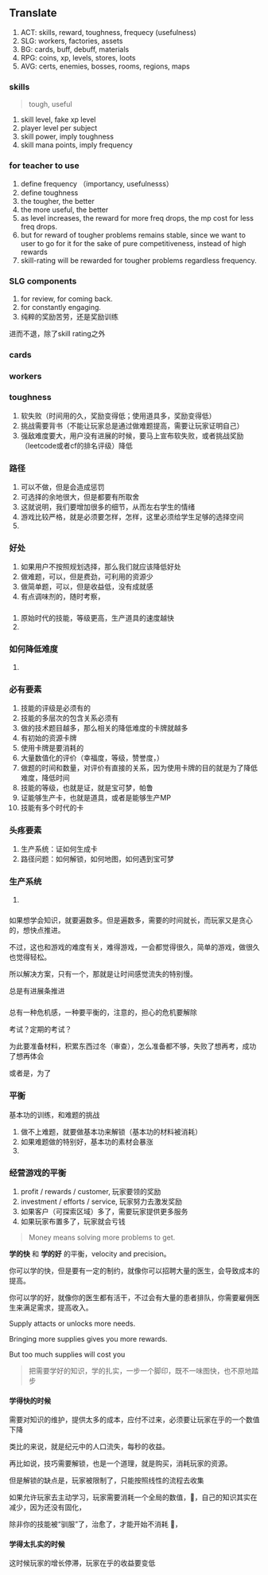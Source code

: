 ## Translate

1. ACT: skills, reward, toughness, frequecy (usefulness)
1. SLG: workers, factories, assets
1. BG: cards, buff, debuff, materials
1. RPG: coins, xp, levels, stores, loots
1. AVG: certs, enemies, bosses, rooms, regions, maps

### skills

> tough, useful

1. skill level, fake xp level
2. player level per subject
3. skill power, imply toughness
4. skill mana points, imply frequency
 
### for teacher to use

1. define frequency （importancy, usefulnesss）
1. define toughness
1. the tougher, the better
1. the more useful, the better
1. as level increases, the reward for more freq drops, the mp cost for less freq drops.
1. but for reward of tougher problems remains stable, since we want to user to go for it for the sake of pure competitiveness, instead of high rewards
1. skill-rating will be rewarded for tougher problems regardless frequency.

### SLG components

1. for review, for coming back.
1. for constantly engaging.
1. 纯粹的奖励苦劳，还是奖励训练

进而不退，除了skill rating之外

### cards

### workers

### toughness

1. 软失败（时间用的久，奖励变得低；使用道具多，奖励变得低）
1. 挑战需要背书（不能让玩家总是通过做难题提高，需要让玩家证明自己）
1. 强敌难度要大，用户没有进展的时候，要马上宣布软失败，或者挑战奖励（leetcode或者cf的排名评级）降低

### 路径

1. 可以不做，但是会造成惩罚
1. 可选择的余地很大，但是都要有所取舍
1. 这就说明，我们要增加很多的细节，从而左右学生的情绪
1. 游戏比较严格，就是必须要怎样，怎样，这里必须给学生足够的选择空间
1. 

### 好处

1. 如果用户不按照规划选择，那么我们就应该降低好处
1. 做难题，可以，但是费劲，可利用的资源少
1. 做简单题，可以，但是收益低，没有成就感
1. 有点调味剂的，随时考察，

### 

1. 原始时代的技能，等级更高，生产道具的速度越快
1. 

### 如何降低难度

1. 

### 必有要素

1. 技能的评级是必须有的
1. 技能的多层次的包含关系必须有
1. 做的技术题目越多，那么相关的降低难度的卡牌就越多
1. 有初始的资源卡牌
1. 使用卡牌是要消耗的
1. 大量数值化的评价（幸福度，等级，赞誉度，）
1. 做题的时间和数量，对评价有直接的关系，因为使用卡牌的目的就是为了降低难度，降低时间
1. 技能的等级，也就是证，就是宝可梦，帕鲁
1. 证能够生产卡，也就是道具，或者是能够生产MP
1. 技能有多个时代的卡

### 头疼要素

1. 生产系统：证如何生成卡
1. 路径问题：如何解锁，如何地图，如何遇到宝可梦

### 生产系统

1. 

###

如果想学会知识，就要遍数多。但是遍数多，需要的时间就长，而玩家又是贪心的，想快点推进。

不过，这也和游戏的难度有关，难得游戏，一会都觉得很久，简单的游戏，做很久也觉得轻松。

所以解决方案，只有一个，那就是让时间感觉流失的特别慢。

总是有进展条推进

### 

总有一种危机感，一种要平衡的，注意的，担心的危机要解除

考试？定期的考试？

为此要准备材料，积累东西过冬（审查），怎么准备都不够，失败了想再考，成功了想再体会

或者是，为了

### 平衡

基本功的训练，和难题的挑战

1. 做不上难题，就要做基本功来解锁（基本功的材料被消耗）
1. 如果难题做的特别好，基本功的素材会暴涨
1. 

### 经营游戏的平衡

1. profit / rewards / customer, 玩家要领的奖励
2. investment / efforts / service, 玩家努力去激发奖励
3. 如果客户（可探索区域）多了，需要玩家提供更多服务
4. 如果玩家布置多了，玩家就会亏钱

> Money means solving more problems to get.

**学的快** 和 **学的好** 的平衡，velocity and precision。

你可以学的快，但是要有一定的制约，就像你可以招聘大量的医生，会导致成本的提高。

你可以学的好，就像你的医生都有活干，不过会有大量的患者排队，你需要雇佣医生来满足需求，提高收入。

Supply attacts or unlocks more needs.

Bringing more supplies gives you more rewards.

But too much supplies will cost you 

> 把需要学好的知识，学的扎实，一步一个脚印，既不一味图快，也不原地踏步

#### 学得快的时候

需要对知识的维护，提供太多的成本，应付不过来，必须要让玩家在乎的一个数值下降

类比的来说，就是纪元中的人口流失，每秒的收益。

再比如说，技巧需要解锁，也是一个道理，就是购买，消耗玩家的资源。

但是解锁的缺点是，玩家被限制了，只能按照线性的流程去收集

如果允许玩家去主动学习，玩家需要消耗一个全局的数值，🧀，自己的知识其实在减少，因为还没有固化，

除非你的技能被“驯服”了，治愈了，才能开始不消耗 🧀，

#### 学得太扎实的时候

这时候玩家的增长停滞，玩家在乎的收益要变低



